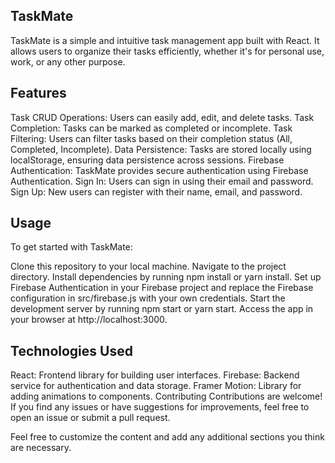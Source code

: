 ## TaskMate

TaskMate is a simple and intuitive task management app built with React. It allows users to organize their tasks efficiently, whether it's for personal use, work, or any other purpose.

## Features

Task CRUD Operations: Users can easily add, edit, and delete tasks.
Task Completion: Tasks can be marked as completed or incomplete.
Task Filtering: Users can filter tasks based on their completion status (All, Completed, Incomplete).
Data Persistence: Tasks are stored locally using localStorage, ensuring data persistence across sessions.
Firebase Authentication: TaskMate provides secure authentication using Firebase Authentication.
Sign In: Users can sign in using their email and password.
Sign Up: New users can register with their name, email, and password.

## Usage

To get started with TaskMate:

Clone this repository to your local machine.
Navigate to the project directory.
Install dependencies by running npm install or yarn install.
Set up Firebase Authentication in your Firebase project and replace the Firebase configuration in src/firebase.js with your own credentials.
Start the development server by running npm start or yarn start.
Access the app in your browser at http://localhost:3000.

## Technologies Used

React: Frontend library for building user interfaces.
Firebase: Backend service for authentication and data storage.
Framer Motion: Library for adding animations to components.
Contributing
Contributions are welcome! If you find any issues or have suggestions for improvements, feel free to open an issue or submit a pull request.

Feel free to customize the content and add any additional sections you think are necessary.
